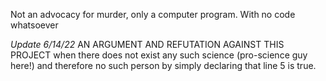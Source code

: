 Not an advocacy for murder, only a computer program. With no code whatsoever

*Update 6/14/22*
AN ARGUMENT AND REFUTATION AGAINST THIS PROJECT
when there does not exist any such science (pro-science guy here!)
and therefore no such person by simply declaring that line 5 is true. 
